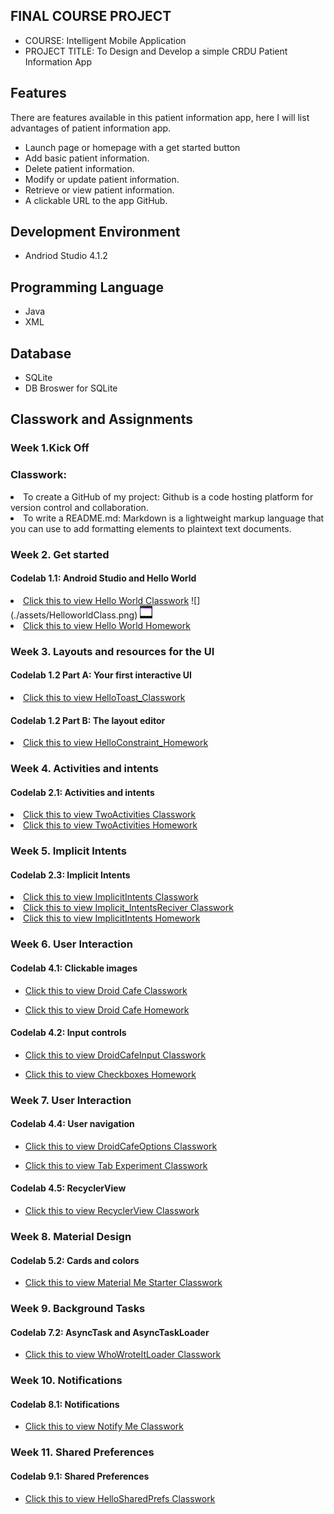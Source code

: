 ## FINAL COURSE PROJECT

- COURSE: Intelligent Mobile Application
- PROJECT TITLE: To Design and Develop a simple CRDU Patient Information App

## Features
There are features available in this patient information app, here I will list advantages of patient information app.
- Launch page or homepage with a get started button
- Add basic patient information.
- Delete patient information.
- Modify or update patient information.
- Retrieve or view patient information.
- A clickable URL to the app GitHub.


## Development Environment
- Andriod Studio 4.1.2

## Programming Language
- Java
- XML

## Database
- SQLite
- DB Broswer for SQLite 

## Classwork and Assignments

### Week 1.Kick Off

### Classwork:

<li>To create a GitHub of my project: Github is a code hosting platform for version control and collaboration.
  
<li>To write a README.md: Markdown is a lightweight markup language that you can use to add formatting elements to plaintext text documents.

### Week 2. Get started
#### Codelab 1.1: Android Studio and Hello World

<li> <a href="https://github.com/brato2120196026/IntelligentMobile/tree/HelloWorld_Classwork">Click this to view Hello World Classwork</a>
  ![](./assets/HelloworldClass.png)
  
 <img src="/assets/HelloworldClass.png" width = "20" height = "20" />

<li> <a href="https://github.com/brato2120196026/IntelligentMobile/tree/HelloWorld_Homework">Click this to view Hello World Homework</a>

### Week 3. Layouts and resources for the UI
#### Codelab 1.2 Part A: Your first interactive UI

<li> <a href="https://github.com/brato2120196026/IntelligentMobile/tree/HelloToast_Classwork">Click this to view HelloToast_Classwork</a>
  
#### Codelab 1.2 Part B: The layout editor

<li> <a href="https://github.com/brato2120196026/IntelligentMobile/tree/HelloConstraint_Homework">Click this to view HelloConstraint_Homework</a>

### Week 4. Activities and intents
#### Codelab 2.1: Activities and intents

<li> <a href="https://github.com/brato2120196026/IntelligentMobile/tree/TwoActivity_Classwork">Click this to view TwoActivities Classwork</a> 

<li> <a href="https://github.com/brato2120196026/IntelligentMobile/tree/TwoActivities_Homework">Click this to view TwoActivities Homework</a> 

### Week 5. Implicit Intents
#### Codelab 2.3: Implicit Intents

<li> <a href="https://github.com/brato2120196026/IntelligentMobile/tree/Implicit_Intent_Classwork">Click this to view ImplicitIntents Classwork</a>

<li> <a href="https://github.com/brato2120196026/IntelligentMobile/tree/Implicit_IntentsReciver_Classwork">Click this to view Implicit_IntentsReciver Classwork</a>

<li> <a href="https://github.com/brato2120196026/IntelligentMobile/tree/ImplicitIntents_Homework">Click this to view ImplicitIntents Homework</a>
  
### Week 6. User Interaction
#### Codelab 4.1: Clickable images

-	<a href="https://github.com/brato2120196026/IntelligentMobile/tree/DroidCafe_Classwork">Click this to view Droid Cafe Classwork</a>
 
-	<a href="https://github.com/brato2120196026/IntelligentMobile/tree/DroidCafe_Homework">Click this to view Droid Cafe Homework</a> 

#### Codelab 4.2: Input controls

-	<a href="https://github.com/brato2120196026/IntelligentMobile/tree/DroidCafeInput_Classwork">Click this to view DroidCafeInput Classwork</a> 

-	<a href="https://github.com/brato2120196026/IntelligentMobile/tree/Checkboxes_Homework">Click this to view Checkboxes Homework</a>

### Week 7. User Interaction
#### Codelab 4.4: User navigation

-	<a href="https://github.com/brato2120196026/IntelligentMobile/tree/DroidCafeOptionsUp_Classwork">Click this to view DroidCafeOptions Classwork</a>

-	<a href="https://github.com/brato2120196026/IntelligentMobile/tree/TabExperiment_Classwork">Click this to view Tab Experiment Classwork</a> 

#### Codelab 4.5: RecyclerView

-	<a href="https://github.com/brato2120196026/IntelligentMobile/tree/RecyclerView_Classwork">Click this to view RecyclerView Classwork</a>

### Week 8. Material Design
#### Codelab 5.2: Cards and colors

-	<a href="https://github.com/brato2120196026/IntelligentMobile/tree/MaterialMe_Starter_Classwork">Click this to view Material Me Starter Classwork</a>

### Week 9. Background Tasks
#### Codelab 7.2: AsyncTask and AsyncTaskLoader

-	<a href="https://github.com/brato2120196026/IntelligentMobile/tree/WhoWroteItLoader_Classwork">Click this to view WhoWroteItLoader Classwork</a>

### Week 10. Notifications
#### Codelab 8.1: Notifications

-	<a href="https://github.com/brato2120196026/IntelligentMobile/tree/NotifyMe_Classwork">Click this to view Notify Me Classwork</a> 

### Week 11. Shared Preferences
#### Codelab 9.1: Shared Preferences

-	<a href="https://github.com/brato2120196026/IntelligentMobile/tree/HelloSharedPrefs_Classwork">Click this to view HelloSharedPrefs Classwork</a>
